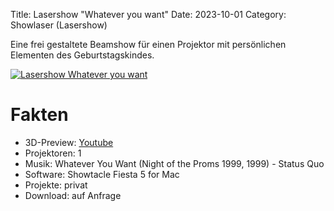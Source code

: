 Title: Lasershow "Whatever you want"
Date: 2023-10-01
Category: Showlaser (Lasershow)

Eine frei gestaltete Beamshow für einen Projektor mit persönlichen Elementen des Geburtstagskindes.

[![Lasershow Whatever you want](https://img.youtube.com/vi/_5FiKHApgyw/0.jpg)](https://www.youtube.com/watch?v=_5FiKHApgyw)

# Fakten
* 3D-Preview: [Youtube](https://www.youtube.com/watch?v=_5FiKHApgyw)
* Projektoren: 1
* Musik: Whatever You Want (Night of the Proms 1999, 1999) - Status Quo
* Software: Showtacle Fiesta 5 for Mac
* Projekte: privat
* Download: auf Anfrage